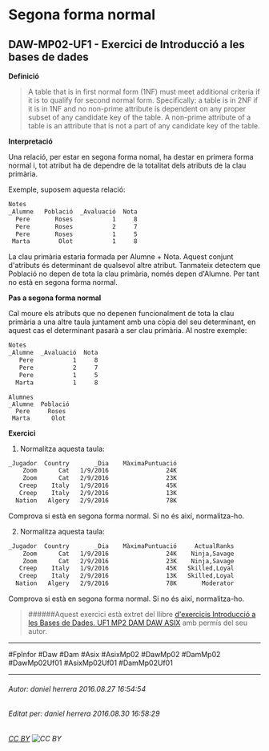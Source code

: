 # Segona forma normal
## DAW-MP02-UF1 - Exercici de Introducció a les bases de dades
**Definició**

>A table that is in first normal form (1NF) must meet additional criteria if it is to qualify for second normal form. Specifically: a table is in 2NF if it is in 1NF and no non-prime attribute is dependent on any proper subset of any candidate key of the table. A non-prime attribute of a table is an attribute that is not a part of any candidate key of the table.

**Interpretació**

Una relació, per estar en segona forma nomal, ha destar en primera forma normal i, tot atribut ha de dependre de la totalitat dels atributs de la clau primària.

Exemple, suposem aquesta relació:

```bash
Notes
_Alumne   Població  _Avaluació  Nota 
  Pere       Roses           1     8 
  Pere       Roses           2     7 
  Pere       Roses           1     5 
 Marta        Olot           1     8 
```

La clau primària estaria formada per Alumne + Nota. Aquest conjunt d'atributs és determinant de qualsevol altre atribut. Tanmateix detectem que Població no depen de tota la clau primària, només depen d'Alumne. Per tant no està en segona forma normal.

**Pas a segona forma normal**

Cal moure els atributs que no depenen funcionalment de tota la clau primària a una altre taula juntament amb una còpia del seu determinant, en aquest cas el determinant pasarà a ser clau primària. Al nostre exemple:

```bash
Notes
_Alumne  _Avaluació  Nota 
   Pere           1     8 
   Pere           2     7 
   Pere           1     5 
  Marta           1     8 
```

    Alumnes
    _Alumne  Població  
      Pere     Roses
     Marta      Olot


**Exercici**

1) Normalitza aquesta taula:

```bash
_Jugador  Country       _Dia    MàximaPuntuació     
    Zoom      Cat   1/9/2016                24K    
    Zoom      Cat   2/9/2016                23K    
   Creep    Italy   1/9/2016                45K   
   Creep    Italy   2/9/2016                13K   
  Nation   Algery   2/9/2016                78K   
```

Comprova si està en segona forma normal. Si no és així, normalitza-ho.

2) Normalitza aquesta taula:

```bash
_Jugador  Country       _Dia    MàximaPuntuació     ActualRanks
    Zoom      Cat   1/9/2016                24K    Ninja,Savage
    Zoom      Cat   2/9/2016                23K    Ninja,Savage
   Creep    Italy   1/9/2016                45K   Skilled,Loyal
   Creep    Italy   2/9/2016                13K   Skilled,Loyal
  Nation   Algery   2/9/2016                78K       Moderator
```

Comprova si està en segona forma normal. Si no és així, normalitza-ho.



>
>######Aquest exercici està extret del llibre [d'exercicis Introducció a les Bases de Dades. UF1 MP2 DAM DAW ASIX](https://www.amazon.es/Introducci%C3%B3-Bases-Dades-asix-MP02-UF1/dp/153735096X) amb permís del seu autor. 
>



---

#FpInfor #Daw #Dam #Asix #AsixMp02 #DawMp02 #DamMp02 #DawMp02Uf01 #AsixMp02Uf01 #DamMp02Uf01

---

###### Autor: daniel herrera 2016.08.27 16:54:54
###### Editat per: daniel herrera 2016.08.30 16:58:29
###### [CC BY](https://creativecommons.org/licenses/by/4.0/) ![CC BY](https://licensebuttons.net/l/by/3.0/80x15.png)
